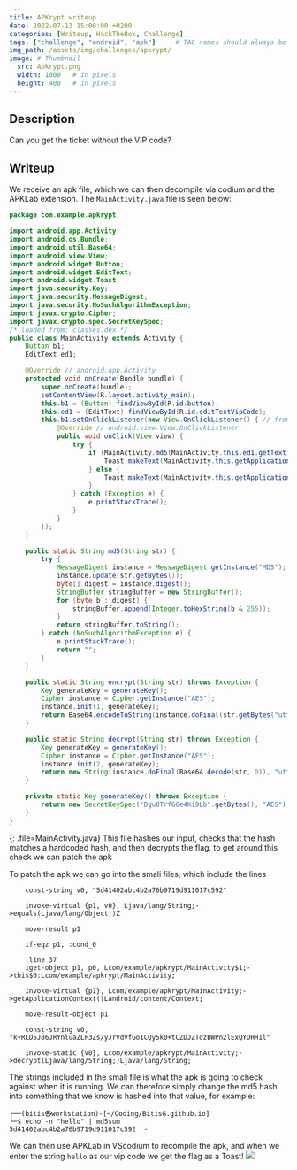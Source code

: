 ```yaml
---
title: APKrypt writeup
date: 2022-07-13 15:00:00 +0200
categories: [Writeup, HackTheBox, Challenge]
tags: ["challenge", "android", "apk"]     # TAG names should always be lowercase
img_path: /assets/img/challenges/apkrypt/
image: # Thumbnail 
  src: Apkrypt.png
  width: 1000   # in pixels
  height: 400   # in pixels
---
```


## Description
Can you get the ticket without the VIP code?

## Writeup
We receive an apk file, which we can then decompile via codium and the APKLab extension. The `MainActivity.java` file is seen below:
```java
package com.example.apkrypt;

import android.app.Activity;
import android.os.Bundle;
import android.util.Base64;
import android.view.View;
import android.widget.Button;
import android.widget.EditText;
import android.widget.Toast;
import java.security.Key;
import java.security.MessageDigest;
import java.security.NoSuchAlgorithmException;
import javax.crypto.Cipher;
import javax.crypto.spec.SecretKeySpec;
/* loaded from: classes.dex */
public class MainActivity extends Activity {
    Button b1;
    EditText ed1;

    @Override // android.app.Activity
    protected void onCreate(Bundle bundle) {
        super.onCreate(bundle);
        setContentView(R.layout.activity_main);
        this.b1 = (Button) findViewById(R.id.button);
        this.ed1 = (EditText) findViewById(R.id.editTextVipCode);
        this.b1.setOnClickListener(new View.OnClickListener() { // from class: com.example.apkrypt.MainActivity.1
            @Override // android.view.View.OnClickListener
            public void onClick(View view) {
                try {
                    if (MainActivity.md5(MainActivity.this.ed1.getText().toString()).equals("735c3628699822c4c1c09219f317a8e9")) {
                        Toast.makeText(MainActivity.this.getApplicationContext(), MainActivity.decrypt("k+RLD5J86JRYnluaZLF3Zs/yJrVdVfGo1CQy5k0+tCZDJZTozBWPn2lExQYDHH1l"), 1).show();
                    } else {
                        Toast.makeText(MainActivity.this.getApplicationContext(), "Wrong VIP code!", 0).show();
                    }
                } catch (Exception e) {
                    e.printStackTrace();
                }
            }
        });
    }

    public static String md5(String str) {
        try {
            MessageDigest instance = MessageDigest.getInstance("MD5");
            instance.update(str.getBytes());
            byte[] digest = instance.digest();
            StringBuffer stringBuffer = new StringBuffer();
            for (byte b : digest) {
                stringBuffer.append(Integer.toHexString(b & 255));
            }
            return stringBuffer.toString();
        } catch (NoSuchAlgorithmException e) {
            e.printStackTrace();
            return "";
        }
    }

    public static String encrypt(String str) throws Exception {
        Key generateKey = generateKey();
        Cipher instance = Cipher.getInstance("AES");
        instance.init(1, generateKey);
        return Base64.encodeToString(instance.doFinal(str.getBytes("utf-8")), 0);
    }

    public static String decrypt(String str) throws Exception {
        Key generateKey = generateKey();
        Cipher instance = Cipher.getInstance("AES");
        instance.init(2, generateKey);
        return new String(instance.doFinal(Base64.decode(str, 0)), "utf-8");
    }

    private static Key generateKey() throws Exception {
        return new SecretKeySpec("Dgu8Trf6Ge4Ki9Lb".getBytes(), "AES");
    }
}
```
{: .file=MainActivity.java}
This file hashes our input, checks that the hash matches a hardcoded hash, and then decrypts the flag. to get around this check we can patch the apk

To patch the apk we can go into the smali files, which include the lines
```console
    const-string v0, "5d41402abc4b2a76b9719d911017c592"

    invoke-virtual {p1, v0}, Ljava/lang/String;->equals(Ljava/lang/Object;)Z

    move-result p1

    if-eqz p1, :cond_0

    .line 37
    iget-object p1, p0, Lcom/example/apkrypt/MainActivity$1;->this$0:Lcom/example/apkrypt/MainActivity;

    invoke-virtual {p1}, Lcom/example/apkrypt/MainActivity;->getApplicationContext()Landroid/content/Context;

    move-result-object p1

    const-string v0, "k+RLD5J86JRYnluaZLF3Zs/yJrVdVfGo1CQy5k0+tCZDJZTozBWPn2lExQYDHH1l"

    invoke-static {v0}, Lcom/example/apkrypt/MainActivity;->decrypt(Ljava/lang/String;)Ljava/lang/String;
```
The strings included in the smali file is what the apk is going to check against when it is running. We can therefore simply change the md5 hash into something that we know is hashed into that value, for example:
```console
┌──(bitis㉿workstation)-[~/Coding/BitisG.github.io]
└─$ echo -n "hello" | md5sum
5d41402abc4b2a76b9719d911017c592  -
```
We can then use APKLab in VScodium to recompile the apk, and when we enter the string `hello` as our vip code we get the flag as a Toast!
![](screen.png)